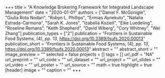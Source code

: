 +++
title = "A Knowledge Brokering Framework for Integrated Landscape Management"
date = "2020-01-01"
authors = ["Daniel F. McGonigle", "Giulia Rota Nodari", "Robyn L. Phillips", "Ermias Aynekulu", "Natalia Estrada-Carmona", "Sarah K. Jones", "Izabella Koziell", "Eike Luedeling", "Roseline Remans", "Keith Shepherd", "David Wiberg", "Cory Whitney", "Wei Zhang"]
publication_types = ["2"]
publication = "Frontiers in Sustainable Food Systems, (4), _pp. 13_, https://doi.org/10.3389/fsufs.2020.00013"
publication_short = "Frontiers in Sustainable Food Systems, (4), _pp. 13_, https://doi.org/10.3389/fsufs.2020.00013"
abstract = ""
abstract_short = ""
image_preview = ""
selected = false
projects = []
tags = []
url_pdf = "NA"
url_preprint = ""
url_code = ""
url_dataset = ""
url_project = ""
url_slides = ""
url_video = ""
url_poster = ""
url_source = ""
math = true
highlight = true
[header]
image = ""
caption = ""
+++
